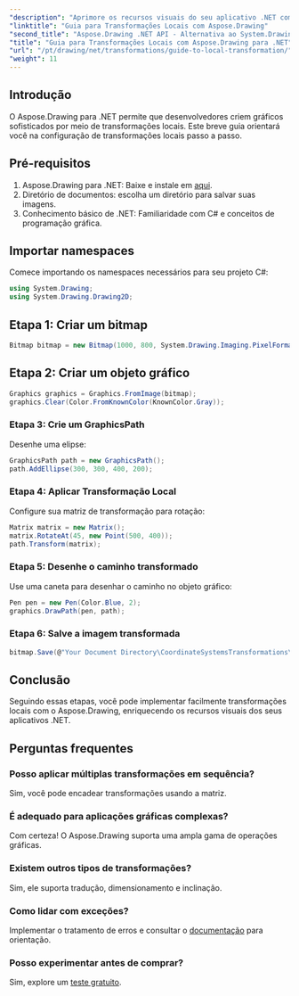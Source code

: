 ```yaml
---
"description": "Aprimore os recursos visuais do seu aplicativo .NET com transformações locais usando o Aspose.Drawing. Este tutorial abrangente orienta você no processo de criação de gráficos impressionantes aplicando matrizes de transformação."
"linktitle": "Guia para Transformações Locais com Aspose.Drawing"
"second_title": "Aspose.Drawing .NET API - Alternativa ao System.Drawing.Common"
"title": "Guia para Transformações Locais com Aspose.Drawing para .NET"
"url": "/pt/drawing/net/transformations/guide-to-local-transformation/"
"weight": 11
---
```


## Introdução

O Aspose.Drawing para .NET permite que desenvolvedores criem gráficos sofisticados por meio de transformações locais. Este breve guia orientará você na configuração de transformações locais passo a passo.

## Pré-requisitos

1. Aspose.Drawing para .NET: Baixe e instale em [aqui](https://releases.aspose.com/drawing/net/).
2. Diretório de documentos: escolha um diretório para salvar suas imagens.
3. Conhecimento básico de .NET: Familiaridade com C# e conceitos de programação gráfica.

## Importar namespaces

Comece importando os namespaces necessários para seu projeto C#:

```csharp
using System.Drawing;
using System.Drawing.Drawing2D;
```

## Etapa 1: Criar um bitmap

```csharp
Bitmap bitmap = new Bitmap(1000, 800, System.Drawing.Imaging.PixelFormat.Format32bppPArgb);
```

## Etapa 2: Criar um objeto gráfico

```csharp
Graphics graphics = Graphics.FromImage(bitmap);
graphics.Clear(Color.FromKnownColor(KnownColor.Gray));
```

### Etapa 3: Crie um GraphicsPath

Desenhe uma elipse:

```csharp
GraphicsPath path = new GraphicsPath();
path.AddEllipse(300, 300, 400, 200);
```

### Etapa 4: Aplicar Transformação Local

Configure sua matriz de transformação para rotação:

```csharp
Matrix matrix = new Matrix();
matrix.RotateAt(45, new Point(500, 400));
path.Transform(matrix);
```

### Etapa 5: Desenhe o caminho transformado

Use uma caneta para desenhar o caminho no objeto gráfico:

```csharp
Pen pen = new Pen(Color.Blue, 2);
graphics.DrawPath(pen, path);
```

### Etapa 6: Salve a imagem transformada

```csharp
bitmap.Save(@"Your Document Directory\CoordinateSystemsTransformations\LocalTransformation_out.png");
```

## Conclusão

Seguindo essas etapas, você pode implementar facilmente transformações locais com o Aspose.Drawing, enriquecendo os recursos visuais dos seus aplicativos .NET.

## Perguntas frequentes

### Posso aplicar múltiplas transformações em sequência?  
Sim, você pode encadear transformações usando a matriz.

### É adequado para aplicações gráficas complexas?  
Com certeza! O Aspose.Drawing suporta uma ampla gama de operações gráficas.

### Existem outros tipos de transformações?  
Sim, ele suporta tradução, dimensionamento e inclinação.

### Como lidar com exceções?  
Implementar o tratamento de erros e consultar o [documentação](https://reference.aspose.com/drawing/net/) para orientação.

### Posso experimentar antes de comprar?  
Sim, explore um [teste gratuito](https://releases.aspose.com/).